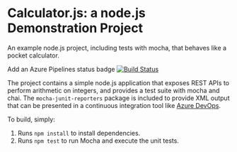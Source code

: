 Calculator.js: a node.js Demonstration Project
==============================================
An example node.js project, including tests with mocha, that behaves like
a pocket calculator.

Add an Azure Pipelines status badge
[![Build Status](https://dev.azure.com/az400v20793/Integrating%20External%20Source%20Control%20with%20Azure%20Pipelines/_apis/build/status/az400v2.calculator?branchName=master)](https://dev.azure.com/az400v20793/Integrating%20External%20Source%20Control%20with%20Azure%20Pipelines/_build/latest?definitionId=5&branchName=master)

The project contains a simple node.js application that exposes REST APIs
to perform arithmetic on integers, and provides a test suite with mocha
and chai.  The `mocha-junit-reporters` package is included to provide XML
output that can be presented in a continuous integration tool like
[Azure DevOps](https://azure.com/devops).

To build, simply:

1. Runs `npm install` to install dependencies.
2. Runs `npm test` to run Mocha and execute the unit tests.


